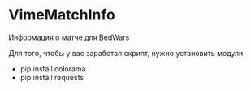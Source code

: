 # VimeMatchInfo
Информация о матче для BedWars

Для того, чтобы у вас заработал скрипт, нужно установить модули
- pip install colorama
- pip install requests
